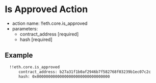 # Is Approved Action

- action name: !!eth.core.is_approved
- parameters:
  - contract_address [required]
  - hash [required]

## Example

```md
  !!eth.core.is_approved
      contract_address: b27a31f1b0af2946b7f582768f03239b1ec07c2c
      hash: 0x00000000000000000000000000000000
```
